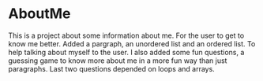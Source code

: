 # AboutMe
This is a project about some information about me. For the user to get to know me better.
Added a pargraph, an unordered list and an ordered list. To help talking about myself to the user.
I also added some fun questions, a guessing game to know more about me in a more fun way than just paragraphs.
Last two questions depended on loops and arrays.